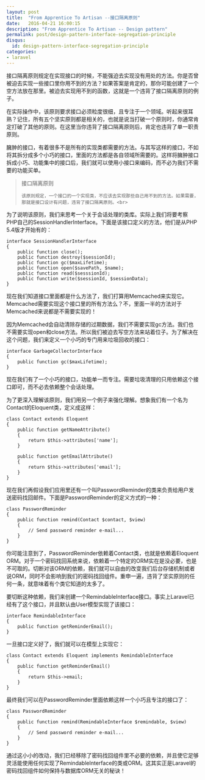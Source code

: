 ```yaml
---
layout: post
title:  "From Apprentice To Artisan --接口隔离原则"
date:   2016-04-21 16:00:15
description: "From Apprentice To Artisan -- Design pattern"
permalink: post/design-pattern-interface-segregation-principle 
disqus:
  id: design-pattern-interface-segregation-principle
categories:
- laravel
---
```


接口隔离原则规定在实现接口的时候，不能强迫去实现没有用处的方法。你是否曾被迫去实现一些接口里你用不到的方法？如果答案是肯定的，那你可能创建了一个空方法放在那里。被迫去实现用不到的函数，这就是一个违背了接口隔离原则的例子。<br>

在实际操作中，该原则要求接口必须粒度很细，且专注于一个领域。听起来很耳熟？记住，所有五个坚实原则都是相关的，也就是说当打破一个原则时，你通常肯定打破了其他的原则。在这里当你违背了接口隔离原则后，肯定也违背了单一职责原则。<br>

臃肿的接口，有着很多不是所有的实现类都需要的方法。与其写这样的接口，不如将其拆分成多个小巧的接口，里面的方法都是各自领域所需要的。这样将臃肿接口拆成小巧、功能集中的接口后，我们就可以使用小接口来编码，而不必为我们不需要的功能买单。<br>

<blockquote>
<p>
    接口隔离原则<br>

    该原则规定，一个接口的一个实现类，不应该去实现那些自己用不到的方法。如果需要，那就是接口设计有问题，违背了接口隔离原则。<br>
</p>
</blockquote>

为了说明该原则，我们来思考一个关于会话处理的类库。实际上我们将要考察PHP自己的SessionHandlerInterface。下面是该接口定义的方法，他们是从PHP 5.4版才开始有的：<br>

```
interface SessionHandlerInterface 
{
    public function close();
    public function destroy($sessionId);
    public function gc($maxLifetime);
    public function open($savePath, $name);
    public function read($sesssionId);
    public function write($sessionId, $sessionData);
}
```

现在我们知道接口里面都是什么方法了，我们打算用Memcached来实现它。Memcached需要实现这个接口里的所有方法么？不，里面一半的方法对于Memcached来说都是不需要实现的！<br>

因为Memcached会自动清除存储的过期数据，我们不需要实现gc方法。我们也不需要实现open和close方法。所以我们被迫去写空方法来站着位子。为了解决在这个问题，我们来定义一个小巧的专门用来垃圾回收的接口：<br>

```
interface GarbageCollectorInterface 
{
    public function gc($maxLifetime);
}
```

现在我们有了一个小巧的接口，功能单一而专注。需要垃圾清理的只用依赖这个接口即可，而不必去依赖整个会话处理。<br>

为了更深入理解该原则，我们用另一个例子来强化理解。想象我们有一个名为Contact的Eloquent类，定义成这样：<br>

```
class Contact extends Eloquent 
{
    public function getNameAttribute()
    {
        return $this->attributes['name'];
    }
    
    public function getEmailAttribute()
    {
        return $this->attributes['email'];
    }
}
```

现在我们再假设我们应用里还有一个叫PasswordReminder的类来负责给用户发送密码找回邮件。下面是PasswordReminder的定义方式的一种：<br>

```
class PasswordReminder
{
    public function remind(Contact $contact, $view)
    {
        // Send password reminder e-mail...
    }
}
```

你可能注意到了，PasswordReminder依赖着Contact类，也就是依赖着Eloquent ORM。对于一个密码找回系统来说，依赖着一个特定的ORM实在是没必要，也是不可取的。切断对该ORM的依赖，我们就可以自由的改变我们后台存储机制或者说ORM，同时不会影响到我们的密码找回组件。重申一遍，违背了坚实原则的任何一条，就意味着有个类它知道的太多了。<br>

要切断这种依赖，我们来创建一个RemindableInterface接口。事实上Laravel已经有了这个接口，并且默认由User模型实现了该接口：<br>

```
interface RemindableInterface
{
    public function getReminderEmail();
}
```

一旦接口定义好了，我们就可以在模型上实现它：

```
class Contact extends Eloquent implements RemindableInterface 
{
    public function getReminderEmail()
    {
        return $this->email;
    }
}
```

最终我们可以在PasswordReminder里面依赖这样一个小巧且专注的接口了：<br>

```
class PasswordReminder 
{
    public function remind(RemindableInterface $remindable, $view)
    {
        // Send password reminder e-mail...
    }
}
```

通过这小小的改动，我们已经移除了密码找回组件里不必要的依赖，并且使它足够灵活能使用任何实现了RemindableInterface的类或ORM。这其实正是Laravel的密码找回组件如何保持与数据库ORM无关的秘诀！<br>
